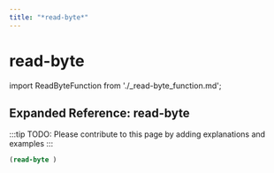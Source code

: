 ```yaml
---
title: "*read-byte*"
---
```


# read-byte

import ReadByteFunction from './_read-byte_function.md';

<ReadByteFunction />

## Expanded Reference: read-byte

:::tip
TODO: Please contribute to this page by adding explanations and examples
:::

```lisp
(read-byte )
```
